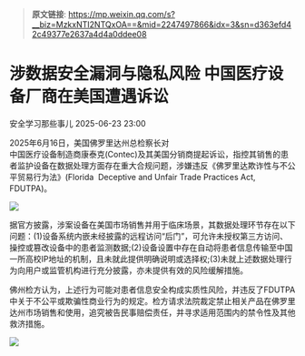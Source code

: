 > **原文链接**: https://mp.weixin.qq.com/s?__biz=MzkxNTI2NTQxOA==&mid=2247497866&idx=3&sn=d363efd42c49377e2637a4d4a0ddee08

#  涉数据安全漏洞与隐私风险 中国医疗设备厂商在美国遭遇诉讼  
 安全学习那些事儿   2025-06-23 23:00  
  
2025年6月16日，美国佛罗里达州总检察长对  
中国医疗设备制造商康泰克(Contec)及其美国分销商提起诉讼，指控其销售的患者监护设备在数据处理方面存在重大合规问题，涉嫌违反《佛罗里达欺诈性与不公平贸易行为法》(Florida  Deceptive and Unfair Trade Practices Act, FDUTPA)。  
  
![](https://mmbiz.qpic.cn/mmbiz_jpg/6f3GVNknoyaibyzdMmNIRibvhnozdPVRCt3QVeibkJT3NWnQXth1AgxVKIK11woBSvsvjpcB6yibuOSRQlia4lxwbQQ/640?wx_fmt=jpeg&from=appmsg "")  
  
据官方披露，涉案设备在美国市场销售并用于临床场景，其数据处理环节存在以下问题：(1)设备系统内嵌未经披露的远程访问“后门”，可允许未授权第三方访问、操控或篡改设备中的患者监测数据;(2)设备设置中存在自动将患者信息传输至中国一所高校IP地址的机制，且未就此提供明确说明或选择权;(3)未就上述数据处理行为向用户或监管机构进行充分披露，亦未提供有效的风险缓解措施。  
  
佛州检方认为，上述行为可能对患者信息安全构成实质性风险，并违反了FDUTPA中关于不公平或欺骗性商业行为的规定。检方请求法院裁定禁止相关产品在佛罗里达州市场销售和使用，追究被告民事赔偿责任，并寻求适用范围内的禁令性及其他救济措施。  
  
![](https://mmbiz.qpic.cn/mmbiz_jpg/6f3GVNknoyZ6rBYZlgD1gSJF9MfU3LiaKvXeY42OWHKLSToKI3PUoicJABOMsgzmqjtb4ickaZhxndXyGHkUhciaZg/640?wx_fmt=jpeg "")  
  
